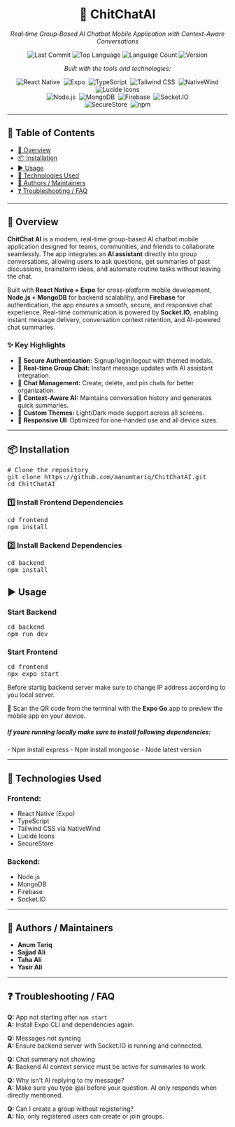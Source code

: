 
<div align="center">
  
<h1>💬 ChitChatAI</h1>
<p><em>Real‑time Group‑Based AI Chatbot Mobile Application with Context-Aware Conversations</em></p>
<!-- <p><strong>Built with React Native + Expo + Node.js + MongoDB + Firebase</strong></p> -->


<!-- Project Badges -->
<p>
  <img src="https://img.shields.io/github/last-commit/aanumtariq/ChitChatAI?style=flat&logo=git&logoColor=white&color=0080ff" alt="Last Commit">
  <img src="https://img.shields.io/github/languages/top/aanumtariq/ChitChatAI?style=flat&color=0080ff" alt="Top Language">
  <img src="https://img.shields.io/github/languages/count/aanumtariq/ChitChatAI?style=flat&color=0080ff" alt="Language Count">
<!--   <img src="https://img.shields.io/badge/License-MIT-green.svg" alt="MIT License"> -->
  <img src="https://img.shields.io/badge/Version-1.0.0-blue" alt="Version">
</p>

<p><em>Built with the tools and technologies:</em></p>

<!-- Frontend -->
<img alt="React Native" src="https://img.shields.io/badge/React%20Native-61DAFB.svg?style=flat&logo=react&logoColor=black" class="inline-block mx-1" style="margin: 0px 2px;">
<img alt="Expo" src="https://img.shields.io/badge/Expo-000020.svg?style=flat&logo=expo&logoColor=white" class="inline-block mx-1" style="margin: 0px 2px;">
<img alt="TypeScript" src="https://img.shields.io/badge/TypeScript-3178C6.svg?style=flat&logo=typescript&logoColor=white" class="inline-block mx-1" style="margin: 0px 2px;">
<img alt="Tailwind CSS" src="https://img.shields.io/badge/Tailwind_CSS-06B6D4.svg?style=flat&logo=tailwindcss&logoColor=white" class="inline-block mx-1" style="margin: 0px 2px;">
<img alt="NativeWind" src="https://img.shields.io/badge/NativeWind-38B2AC.svg?style=flat" class="inline-block mx-1" style="margin: 0px 2px;">
<img alt="Lucide Icons" src="https://img.shields.io/badge/Lucide_Icons-000000.svg?style=flat" class="inline-block mx-1" style="margin: 0px 2px;">
<br>

<!-- Backend -->
<img alt="Node.js" src="https://img.shields.io/badge/Node.js-339933.svg?style=flat&logo=node.js&logoColor=white" class="inline-block mx-1" style="margin: 0px 2px;">
<img alt="MongoDB" src="https://img.shields.io/badge/MongoDB-47A248.svg?style=flat&logo=mongodb&logoColor=white" class="inline-block mx-1" style="margin: 0px 2px;">
<img alt="Firebase" src="https://img.shields.io/badge/Firebase-FFCA28.svg?style=flat&logo=firebase&logoColor=black" class="inline-block mx-1" style="margin: 0px 2px;">
<img alt="Socket.IO" src="https://img.shields.io/badge/Socket.IO-010101.svg?style=flat&logo=socketdotio&logoColor=white" class="inline-block mx-1" style="margin: 0px 2px;">
<br>

<!-- Utilities -->
<img alt="SecureStore" src="https://img.shields.io/badge/SecureStore-FFA500.svg?style=flat" class="inline-block mx-1" style="margin: 0px 2px;">
<img alt="npm" src="https://img.shields.io/badge/npm-CB3837.svg?style=flat&logo=npm&logoColor=white" class="inline-block mx-1" style="margin: 0px 2px;">



</div>

<hr>

<h2>📑 Table of Contents</h2>
<ul>
  <li><a href="#overview">📖 Overview</a></li>
  <li><a href="#installation">📦 Installation</a></li>
  <li><a href="#usage">▶️ Usage</a></li>
  <li><a href="#technologies">🔧 Technologies Used</a></li>
<!--   <li><a href="#contributing">🤝 Contributing</a></li> -->
<!--   <li><a href="#license">📜 License</a></li> -->
  <li><a href="#authors">👤 Authors / Maintainers</a></li>

  <li><a href="#faq">❓ Troubleshooting / FAQ</a></li>
</ul>

<hr>

<h2 id="overview">📖 Overview</h2>
<p>
<strong>ChitChat AI</strong> is a modern, real-time group-based AI chatbot mobile application designed for teams, communities, and friends to collaborate seamlessly. The app integrates an <strong>AI assistant</strong> directly into group conversations, allowing users to ask questions, get summaries of past discussions, brainstorm ideas, and automate routine tasks without leaving the chat.
</p>

<p>
Built with <strong>React Native + Expo</strong> for cross-platform mobile development, <strong>Node.js + MongoDB</strong> for backend scalability, and <strong>Firebase</strong> for authentication, the app ensures a smooth, secure, and responsive chat experience. Real-time communication is powered by <strong>Socket.IO</strong>, enabling instant message delivery, conversation context retention, and AI-powered chat summaries.
</p>

<h3>✨ Key Highlights</h3>
<ul>
  <li>🔐 <strong>Secure Authentication:</strong> Signup/login/logout with themed modals.</li>
  <li>💬 <strong>Real-time Group Chat:</strong> Instant message updates with AI assistant integration.</li>
  <li>📌 <strong>Chat Management:</strong> Create, delete, and pin chats for better organization.</li>
  <li>🧠 <strong>Context-Aware AI:</strong> Maintains conversation history and generates quick summaries.</li>
  <li>🎨 <strong>Custom Themes:</strong> Light/Dark mode support across all screens.</li>
  <li>📱 <strong>Responsive UI:</strong> Optimized for one-handed use and all device sizes.</li>
</ul>

<hr>

<h2 id="installation">📦 Installation</h2>
<pre>
# Clone the repository
git clone https://github.com/aanumtariq/ChitChatAI.git
cd ChitChatAI
</pre>

<h3>1️⃣ Install Frontend Dependencies</h3>
<pre>
cd frontend
npm install
</pre>

<h3>2️⃣ Install Backend Dependencies</h3>
<pre>
cd backend
npm install
</pre>

<h2 id="usage">▶️ Usage</h2>

<h3>Start Backend</h3>
<pre>
cd backend
npm run dev
</pre>

<h3>Start Frontend</h3>
<pre>
cd frontend
npx expo start
</pre>
<p>Before startig backend server make sure to change IP address according to you local server.</p>
<p>📱 Scan the QR code from the terminal with the <strong>Expo Go</strong> app to preview the mobile app on your device.</p>
<h5>If youre running locally make sure to install following dependencies:</h5>
<p>
- Npm install express
- Npm install mongoose
- Node latest version
</p>
<hr>

<h2 id="technologies">🔧 Technologies Used</h2>

<h3>Frontend:</h3>
<ul>
  <li>React Native (Expo)</li>
  <li>TypeScript</li>
  <li>Tailwind CSS via NativeWind</li>
  <li>Lucide Icons</li>
  <li>SecureStore</li>
</ul>

<h3>Backend:</h3>
<ul>
  <li>Node.js</li>
  <li>MongoDB</li>
  <li>Firebase</li>
  <li>Socket.IO</li>
</ul>

<!-- <hr>

 <h2 id="contributing">🤝 Contributing</h2>
<p>We welcome contributions! Fork the repo, make your changes, and submit a PR.  
Please follow the existing coding style and ensure documentation is updated.</p>

 <hr> -->

<!-- <h2 id="license">📜 License</h2> -->
<!-- <p>Licensed under the <strong>MIT License</strong>.</p> -->

<hr>

<h2 id="authors">👤 Authors / Maintainers</h2>
<ul>
  <li><strong>Anum Tariq</strong></li>
  <li><strong>Sajjad Ali</strong></li>
  <li><strong>Taha Ali</strong></li>
  <li><strong>Yasir Ali</strong></li>
</ul>

<!--  <hr>

<h2 id="acknowledgements">🙏 Acknowledgements</h2>
<ul>
  <li>React Native Community</li>
  <li>OpenAI for AI feature inspiration</li>
  <li>Expo team</li>
<!--   <li>MongoDB, Node.js, Firebase, and Socket.IO contributors</li> -->
<!-- </ul> -->

<hr>


<h2 id="faq">❓ Troubleshooting / FAQ</h2>
<p><strong>Q:</strong> App not starting after <code>npm start</code><br>
<strong>A:</strong> Install Expo CLI and dependencies again.</p>

<p><strong>Q:</strong> Messages not syncing<br>
<strong>A:</strong> Ensure backend server with Socket.IO is running and connected.</p>

<p><strong>Q:</strong> Chat summary not showing<br>
<strong>A:</strong> Backend AI context service must be active for summaries to work.</p>


<p><strong>Q:</strong>  Why isn't AI replying to my message?<br>
<strong>A:</strong> Make sure you type @ai before your question. AI only responds when directly mentioned.
</p>

<p><strong>Q:</strong> Can I create a group without registering?<br>
<strong>A:</strong>  No, only registered users can create or join groups.</p>

</body>
</html>
